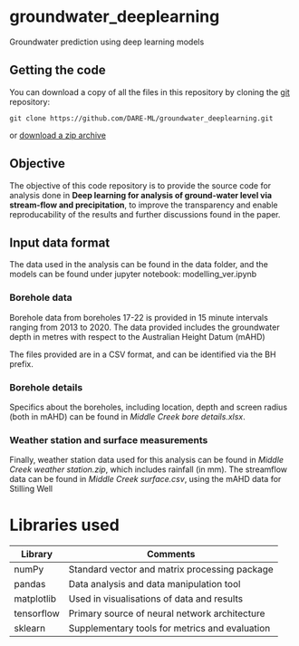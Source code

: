 # groundwater_deeplearning
Groundwater prediction using deep learning models

## Getting the code

You can download a copy of all the files in this repository by cloning the
[git](https://git-scm.com/) repository:

    git clone https://github.com/DARE-ML/groundwater_deeplearning.git

or [download a zip archive](https://github.com/DARE-ML/groundwater_deeplearning/master.zip)

## Objective
The objective of this code repository is to provide the source code for analysis done in **Deep learning for analysis of ground-water level via stream-flow and precipitation**, to improve the transparency and enable reproducability of the results and further discussions found in the paper.

## Input data format
The data used in the analysis can be found in the data folder, and the models can be found under jupyter notebook: modelling_ver.ipynb

### Borehole data
Borehole data from boreholes 17-22 is provided in 15 minute intervals ranging from 2013 to 2020. The data provided includes the groundwater depth in metres with respect to the Australian Height Datum (mAHD)

The files provided are in a CSV format, and can be identified via the BH prefix. 

### Borehole details
Specifics about the boreholes, including location, depth and screen radius (both in mAHD) can be found in _Middle Creek bore details.xlsx_. 

### Weather station and surface measurements
Finally, weather station data used for this analysis can be found in _Middle Creek weather station.zip_, which includes rainfall (in mm). The streamflow data can be found in _Middle Creek surface.csv_, using the mAHD data for Stilling Well

# Libraries used

Library  | Comments
------------- | -------------
numPy | Standard vector and matrix processing package 
pandas | Data analysis and data manipulation tool 
matplotlib | Used in visualisations of data and results 
tensorflow | Primary source of neural network architecture 
sklearn | Supplementary tools for metrics and evaluation 


